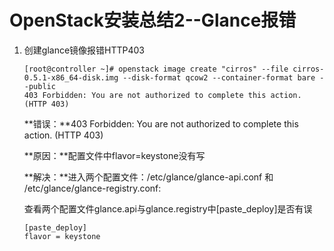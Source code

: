 # OpenStack安装总结2--Glance报错

1. 创建glance镜像报错HTTP403

   ```shell
   [root@controller ~]# openstack image create "cirros" --file cirros-0.5.1-x86_64-disk.img --disk-format qcow2 --container-format bare --public
   403 Forbidden: You are not authorized to complete this action. (HTTP 403)
   ```

   **错误：**403 Forbidden: You are not authorized to complete this action. (HTTP 403)

   **原因：**配置文件中flavor=keystone没有写

   **解决：**进入两个配置文件：/etc/glance/glance-api.conf 和 /etc/glance/glance-registry.conf:

   查看两个配置文件glance.api与glance.registry中[paste_deploy]是否有误

   ```shell
   [paste_deploy]
   flavor = keystone
   ```

   